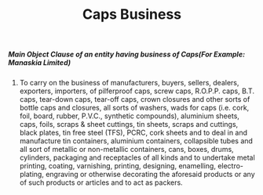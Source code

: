 ﻿---
title: "Caps Business"
weight: 307
layout: docs
---

##### Main Object Clause of an entity having business of Caps(For Example: Manaskia Limited)


1. To carry on the business of manufacturers, buyers, sellers, dealers, exporters, importers, of pilferproof caps, screw caps, R.O.P.P. caps, B.T. caps, tear-down caps, tear-off caps, crown closures and other sorts of bottle caps and closures, all sorts of washers, wads for caps (i.e. cork, foil, board, rubber, P.V.C., synthetic compounds), aluminium sheets, caps, foils, scraps & sheet cuttings, tin sheets, scraps and cuttings, black plates, tin free steel (TFS), PCRC, cork sheets and to deal in and manufacture tin containers, aluminium containers, collapsible tubes and all sort of metallic or non-metallic containers, cans, boxes, drums, cylinders, packaging and receptacles of all kinds and to undertake metal printing, coating, varnishing, printing, designing, enamelling, electro-plating, engraving or otherwise decorating the aforesaid products or any of such products or articles and to act as packers.
